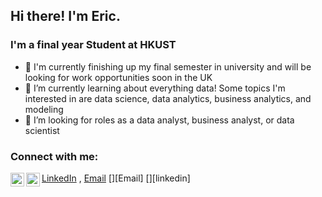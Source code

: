 ## Hi there! I'm Eric.

### I'm a final year Student at HKUST
- 👋 I'm currently finishing up my final semester in university and will be looking for work opportunities soon in the UK
- 🌱 I’m currently learning about everything data! Some topics I'm interested in are data science, data analytics, business analytics, and modeling
- 👀 I’m looking for roles as a data analyst, business analyst, or data scientist

### Connect with me:
[LinkedIn](https://www.linkedin.com/in/ericyung1998/) , [Email](mailto:ericyung1998@gmail.com)
[<img align="left" alt="Email" width="22px" src="https://cdn.jsdelivr.net/npm/simple-icons@v3/icons/gmail.svg" />][Email]
[<img align="left" alt="LinkedIn" width="22px" src="https://cdn.jsdelivr.net/npm/simple-icons@v3/icons/linkedin.svg" />][linkedin]
